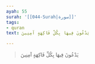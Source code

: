 ```yaml
---
ayah: 55
surah: '[[044-Surah|سورة]]'
tags:
- quran
text: يَدْعُونَ فِيهَا بِكُلِّ فَاكِهَةٍ آمِنِينَ

---
```

> يَدْعُونَ فِيهَا بِكُلِّ فَاكِهَةٍ آمِنِينَ
